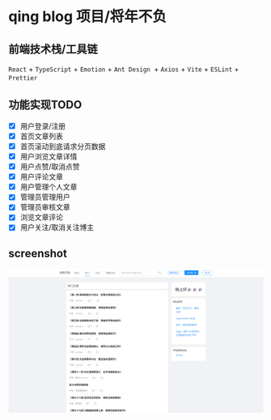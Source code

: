 # qing blog 项目/将年不负

## 前端技术栈/工具链

`React` + `TypeScript` + `Emotion` + `Ant Design `+ `Axios` + `Vite` + `ESLint` + `Prettier`

## 功能实现TODO

- [x] 用户登录/注册
- [x] 首页文章列表
- [x] 首页滚动到底请求分页数据
- [x] 用户浏览文章详情
- [x] 用户点赞/取消点赞
- [x] 用户评论文章
- [x] 用户管理个人文章
- [x] 管理员管理用户
- [x] 管理员审核文章
- [x] 浏览文章评论
- [x] 用户关注/取消关注博主

## screenshot

![screenshot](./screenshot/pic.png)
